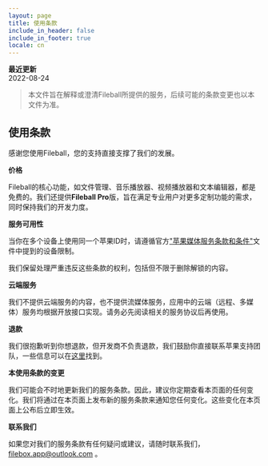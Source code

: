 ```yaml
---
layout: page
title: 使用条款
include_in_header: false
include_in_footer: true
locale: cn
---
```


**最近更新**  
2022-08-24

> 本文件旨在解释或澄清Fileball所提供的服务，后续可能的条款变更也以本文件为准。

## 使用条款

感谢您使用Fileball，您的支持直接支撑了我们的发展。

**价格**

Fileball的核心功能，如文件管理、音乐播放器、视频播放器和文本编辑器，都是免费的。我们还提供**Fileball Pro**版，旨在满足专业用户对更多定制功能的需求，同时保持我们的开发力度。

**服务可用性**

当你在多个设备上使用同一个苹果ID时，请遵循官方["苹果媒体服务条款和条件"](https://www.apple.com/legal/internet-services/itunes/us/terms.html)文件中提到的设备限制。

我们保留处理严重违反这些条款的权利，包括但不限于删除解锁的内容。

**云端服务**

我们不提供云端服务的内容，也不提供流媒体服务，应用中的云端（远程、多媒体）服务均根据开放接口实现。请务必先阅读相关的服务协议后再使用。

**退款**

我们很抱歉听到你想退款，但开发商不负责退款，我们鼓励你直接联系苹果支持团队，一些信息可以在[这里](https://support.apple.com/en-us/HT204084)找到。

**本使用条款的变更**

我们可能会不时地更新我们的服务条款。因此，建议你定期查看本页面的任何变化。我们将通过在本页面上发布新的服务条款来通知您任何变化。这些变化在本页面上公布后立即生效。

**联系我们**

如果您对我们的服务条款有任何疑问或建议，请随时联系我们，filebox.app@outlook.com 。